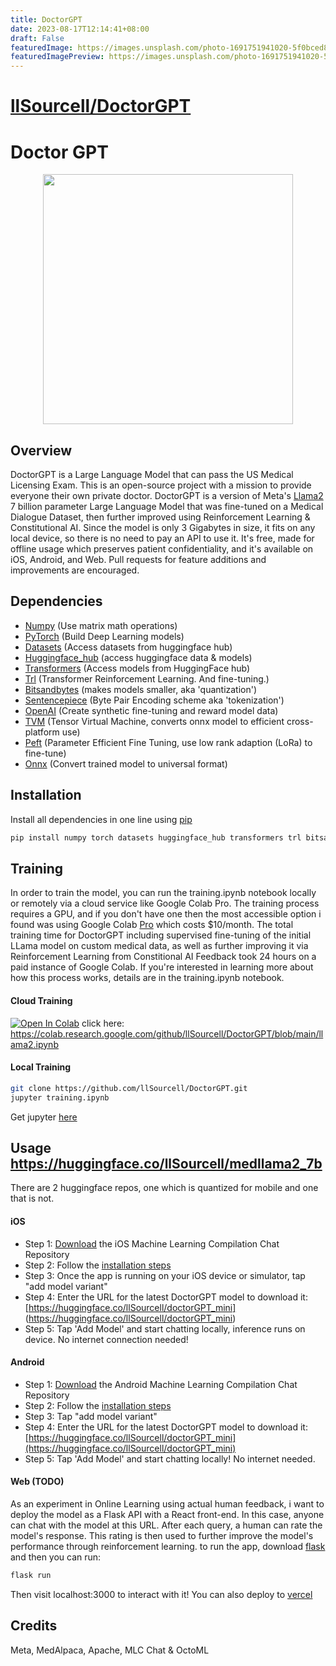 ```yaml
---
title: DoctorGPT
date: 2023-08-17T12:14:41+08:00
draft: False
featuredImage: https://images.unsplash.com/photo-1691751941020-5f0bced88ae7?ixid=M3w0NjAwMjJ8MHwxfHJhbmRvbXx8fHx8fHx8fDE2OTIyNDU2NDh8&ixlib=rb-4.0.3
featuredImagePreview: https://images.unsplash.com/photo-1691751941020-5f0bced88ae7?ixid=M3w0NjAwMjJ8MHwxfHJhbmRvbXx8fHx8fHx8fDE2OTIyNDU2NDh8&ixlib=rb-4.0.3
---
```


# [llSourcell/DoctorGPT](https://github.com/llSourcell/DoctorGPT)

# Doctor GPT
<p align="center">

<img src="https://i.imgur.com/18jVWiV.png" width="400" height="400">
</p>

## Overview
DoctorGPT is a Large Language Model that can pass the US Medical Licensing Exam. This is an open-source project with a mission to provide everyone their own private doctor. DoctorGPT is a version of Meta's [Llama2](https://ai.meta.com/llama/) 7 billion parameter Large Language Model that was fine-tuned on a Medical Dialogue Dataset, then further improved using Reinforcement Learning & Constitutional AI. Since the model is only 3 Gigabytes in size, it fits on any local device, so there is no need to pay an API to use it. It's free, made for offline usage which preserves patient confidentiality, and it's available on iOS, Android, and Web. Pull requests for feature additions and improvements are encouraged.

## Dependencies
- [Numpy](https://numpy.org/install/)           (Use matrix math operations)
- [PyTorch](https://pytorch.org/)         (Build Deep Learning models)
- [Datasets](https://huggingface.co/docs/datasets/index)        (Access datasets from huggingface hub)
- [Huggingface_hub](https://huggingface.co/docs/huggingface_hub/v0.5.1/en/package_reference/hf_api) (access huggingface data & models) 
- [Transformers](https://huggingface.co/docs/transformers/index)    (Access models from HuggingFace hub)
- [Trl](https://huggingface.co/docs/trl/index)             (Transformer Reinforcement Learning. And fine-tuning.)
- [Bitsandbytes](https://github.com/TimDettmers/bitsandbytes)    (makes models smaller, aka 'quantization')
- [Sentencepiece](https://github.com/google/sentencepiece)       (Byte Pair Encoding scheme aka 'tokenization')
- [OpenAI](https://openai.com)          (Create synthetic fine-tuning and reward model data)
- [TVM](https://tvm.apache.org/)             (Tensor Virtual Machine, converts onnx model to efficient cross-platform use)
- [Peft](https://huggingface.co/blog/peft)            (Parameter Efficient Fine Tuning, use low rank adaption (LoRa) to fine-tune)
- [Onnx](https://onnx.ai/)            (Convert trained model to universal format)

## Installation

Install all dependencies in one line using [pip](https://pip.pypa.io/en/stable/installation/)

```bash
pip install numpy torch datasets huggingface_hub transformers trl bitsandbytes sentencepiece openai tvm peft onnx
```

## Training

In order to train the model, you can run the training.ipynb notebook locally or remotely via a cloud service like Google Colab Pro. The training process requires a GPU, and if you don't have one then the most accessible option i found was using Google Colab [Pro](https://colab.research.google.com/signup) which costs $10/month. The total training time for DoctorGPT including supervised fine-tuning of the initial LLama model on custom medical data, as well as further improving it via Reinforcement Learning from Constitional AI Feedback took 24 hours on a paid instance of Google Colab. If you're interested in learning more about how this process works, details are in the training.ipynb notebook. 

#### Cloud Training

[![Open In Colab](https://colab.research.google.com/assets/colab-badge.svg)](https://colab.research.google.com/github/llSourcell/DoctorGPT/blob/main/llama2.ipynb)
click here: https://colab.research.google.com/github/llSourcell/DoctorGPT/blob/main/llama2.ipynb

#### Local Training

```bash
git clone https://github.com/llSourcell/DoctorGPT.git
jupyter training.ipynb
```
Get jupyter [here](https://jupyter.org/install)

## Usage  https://huggingface.co/llSourcell/medllama2_7b

There are 2 huggingface repos, one which is quantized for mobile and one that is not.

#### iOS
   
- Step 1: [Download](https://github.com/mlc-ai/mlc-llm/tree/main/ios) the iOS Machine Learning Compilation Chat Repository
- Step 2: Follow the [installation steps](https://mlc.ai/mlc-llm/docs/deploy/ios.html) 
- Step 3: Once the app is running on your iOS device or simulator, tap "add model variant"
- Step 4: Enter the URL for the latest DoctorGPT model to download it: [https://huggingface.co/llSourcell/doctorGPT_mini] (https://huggingface.co/llSourcell/doctorGPT_mini)
- Step 5: Tap 'Add Model' and start chatting locally, inference runs on device. No internet connection needed!

#### Android

- Step 1: [Download](https://github.com/mlc-ai/mlc-llm/tree/main/android) the Android Machine Learning Compilation Chat Repository
- Step 2: Follow the [installation steps]([https://mlc.ai/mlc-llm/docs/deploy/ios.html](https://mlc.ai/mlc-llm/docs/deploy/android.html)) 
- Step 3: Tap "add model variant"
- Step 4: Enter the URL for the latest DoctorGPT model to download it: [https://huggingface.co/llSourcell/doctorGPT_mini](https://huggingface.co/llSourcell/doctorGPT_mini)
- Step 5: Tap 'Add Model' and start chatting locally! No internet needed. 

#### Web (TODO)

As an experiment in Online Learning using actual human feedback, i want to deploy the model as a Flask API with a React front-end. In this case, anyone can chat with the model at this URL. After each query, a human can rate the model's response. This rating is then used to further improve the model's performance through reinforcement learning. to run the app, download [flask](https://flask.palletsprojects.com/en/2.3.x/) and then you can run:

```bash
flask run
```

Then visit localhost:3000 to interact with it! You can also deploy to [vercel](https://vercel.com/templates/ai)

## Credits

Meta, MedAlpaca, Apache, MLC Chat & OctoML 
